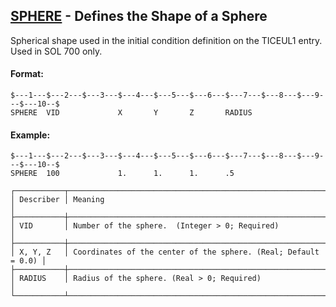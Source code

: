 ## [SPHERE](https://nexus.hexagon.com/documentationcenter/bundle/MSC_Nastran_2022.4/page/Nastran_Combined_Book/qrg/bulkqrs/TOC.SPHERE.xhtml) - Defines the Shape of a Sphere

Spherical shape used in the initial condition definition on the TICEUL1 entry. Used in SOL 700 only.

#### Format:

```nastran
$---1---$---2---$---3---$---4---$---5---$---6---$---7---$---8---$---9---$---10--$
SPHERE  VID             X       Y       Z       RADIUS                          
```

#### Example:

```nastran
$---1---$---2---$---3---$---4---$---5---$---6---$---7---$---8---$---9---$---10--$
SPHERE  100             1.      1.      1.      .5                              
```

```text
┌───────────┬────────────────────────────────────────────────────────────────┐
│ Describer │ Meaning                                                        │
├───────────┼────────────────────────────────────────────────────────────────┤
│ VID       │ Number of the sphere.  (Integer > 0; Required)                 │
├───────────┼────────────────────────────────────────────────────────────────┤
│ X, Y, Z   │ Coordinates of the center of the sphere. (Real; Default = 0.0) │
├───────────┼────────────────────────────────────────────────────────────────┤
│ RADIUS    │ Radius of the sphere. (Real > 0; Required)                     │
└───────────┴────────────────────────────────────────────────────────────────┘
```
